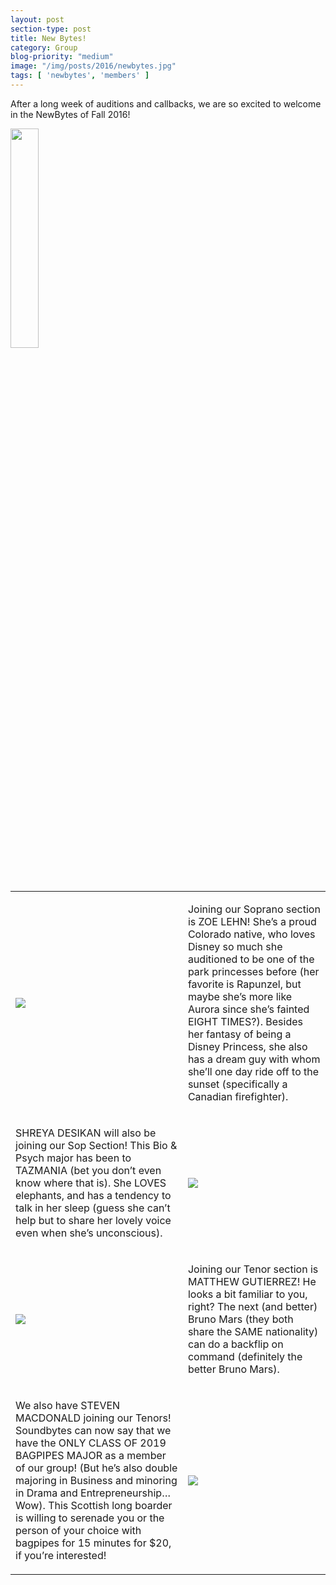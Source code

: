 ```yaml
---
layout: post
section-type: post
title: New Bytes!
category: Group
blog-priority: "medium"
image: "/img/posts/2016/newbytes.jpg"
tags: [ 'newbytes', 'members' ]
---
```


After a long week of auditions and callbacks, we are so excited to welcome in the NewBytes of Fall 2016!

<img src="{{site.baseurl}}/img/posts/2016/newbytes.jpg" width="30%">

<table>
	<tr>
		<td>
			<img src="{{site.baseurl}}/img/members/sopranos/zoe/zoe2-MAIN-test.jpg">
		</td>
		<td colspan="3">
			<p>
				Joining our Soprano section is <span class="teal">ZOE LEHN</span>! She’s a proud Colorado native, who loves Disney so much she auditioned to be one of the park princesses before (her favorite is Rapunzel, but maybe she’s more like Aurora since she’s fainted EIGHT TIMES?). Besides her fantasy of being a Disney Princess, she also has a dream guy with whom she’ll one day ride off to the sunset (specifically a Canadian firefighter).
			</p>
		</td>
	</tr>
    <br>
    <tr>
		<td colspan="3">
			<p>
				<span class="teal">SHREYA DESIKAN</span> will also be joining our Sop Section! This Bio & Psych major has been to TAZMANIA (bet you don’t even know where that is). She LOVES elephants, and has a tendency to talk in her sleep (guess she can’t help but to share her lovely voice even when she’s unconscious).
			</p>
		</td>
        <td>
			<img src="{{site.baseurl}}/img/members/sopranos/shreya/shreya4-MAIN-test.jpg">
		</td>
	</tr>
    <br>
    <tr>
		<td>
			<img src="{{site.baseurl}}/img/members/tenors/matthew/matthew1-MAIN-test.jpg">
		</td>
		<td colspan="3">
			<p>
				Joining our Tenor section is <span class="teal">MATTHEW GUTIERREZ</span>! He looks a bit familiar to you, right? The next (and better) Bruno Mars (they both share the SAME nationality) can do a backflip on command (definitely the better Bruno Mars).
			</p>
		</td>
	</tr>
    <br>
    <tr>
		<td colspan="3">
			<p>
				We also have <span class="teal">STEVEN MACDONALD</span> joining our Tenors! Soundbytes can now say that we have the ONLY CLASS OF 2019 BAGPIPES MAJOR as a member of our group! (But he’s also double majoring in Business and minoring in Drama and Entrepreneurship…Wow). This Scottish long boarder is willing to serenade you or the person of your choice with bagpipes for 15 minutes for $20, if you’re interested!
			</p>
		</td>
        <td>
			<img src="{{site.baseurl}}/img/members/tenors/steven/steven1-MAIN-test.jpg">
		</td>
	</tr>
</table>


<br><br><br>